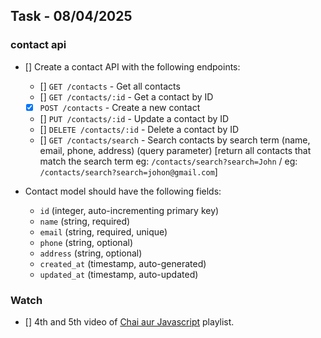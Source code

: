 ## Task - 08/04/2025

### contact api 

- [] Create a contact API with the following endpoints:

  - [] `GET /contacts` - Get all contacts
  - [] `GET /contacts/:id` - Get a contact by ID
  - [x] `POST /contacts` - Create a new contact
  - [] `PUT /contacts/:id` - Update a contact by ID
  - [] `DELETE /contacts/:id` - Delete a contact by ID
  - [] `GET /contacts/search` - Search contacts by search term (name, email, phone, address) (query parameter) [return all contacts that match the search term eg: `/contacts/search?search=John` / eg: `/contacts/search?search=johon@gmail.com`]

- Contact model should have the following fields:
  - `id` (integer, auto-incrementing primary key)
  - `name` (string, required)
  - `email` (string, required, unique)
  - `phone` (string, optional)
  - `address` (string, optional)
  - `created_at` (timestamp, auto-generated)
  - `updated_at` (timestamp, auto-updated)

### Watch

- [] 4th and 5th video of [Chai aur Javascript](https://www.youtube.com/playlist?list=PLu71SKxNbfoBuX3f4EOACle2y-tRC5Q37) playlist.
